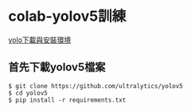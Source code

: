 # colab-yolov5訓練
[yolo下載與安裝環境](##首先下載yolov5檔案)

## 首先下載yolov5檔案
```
$ git clone https://github.com/ultralytics/yolov5
$ cd yolov5
$ pip install -r requirements.txt

